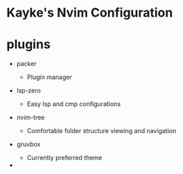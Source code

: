 # Kayke's Nvim Configuration

# plugins
- packer
  - Plugin manager

- lsp-zero
  - Easy lsp and cmp configurations
  
- nvim-tree
  - Comfortable folder structure viewing and navigation
  
- gruvbox
  - Currently preferred theme
  
- 
